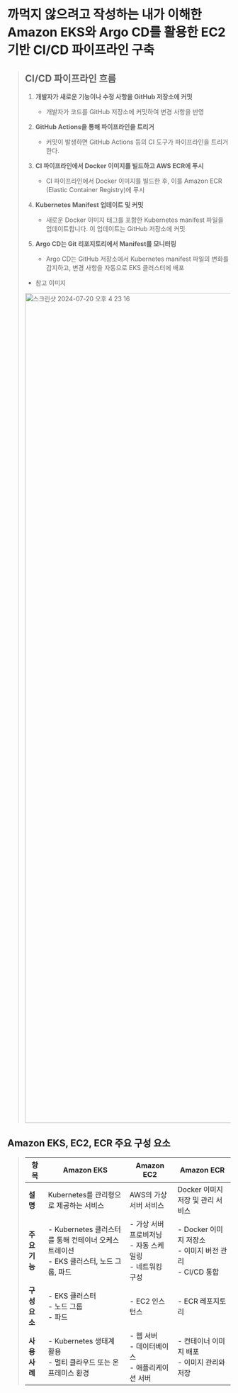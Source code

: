 # 까먹지 않으려고 작성하는 내가 이해한 Amazon EKS와 Argo CD를 활용한 EC2 기반 CI/CD 파이프라인 구축
>
> ## CI/CD 파이프라인 흐름
>
> 1. **개발자가 새로운 기능이나 수정 사항을 GitHub 저장소에 커밋**
  >    - 개발자가 코드를 GitHub 저장소에 커밋하여 변경 사항을 반영
>
> 2. **GitHub Actions을 통해 파이프라인을 트리거**
  >    - 커밋이 발생하면 GitHub Actions 등의 CI 도구가 파이프라인을 트리거한다.
>
> 3. **CI 파이프라인에서 Docker 이미지를 빌드하고 AWS ECR에 푸시**
  >    - CI 파이프라인에서 Docker 이미지를 빌드한 후, 이를 Amazon ECR (Elastic Container Registry)에 푸시
>
> 4. **Kubernetes Manifest 업데이트 및 커밋**
  >    - 새로운 Docker 이미지 태그를 포함한 Kubernetes manifest 파일을 업데이트합니다. 이 업데이트는 GitHub 저장소에 커밋
> 5. **Argo CD는 Git 리포지토리에서 Manifest를 모니터링**
  >    - Argo CD는 GitHub 저장소에서 Kubernetes manifest 파일의 변화를 감지하고, 변경 사항을 자동으로 EKS 클러스터에 배포
>
> - 참고 이미지
> 
> <img width="1873" alt="스크린샷 2024-07-20 오후 4 23 16" src="https://github.com/user-attachments/assets/a09e2523-4324-486b-93dd-635bb47929ad">

## Amazon EKS, EC2, ECR 주요 구성 요소

> | 항목 | Amazon EKS | Amazon EC2 | Amazon ECR |
> |---|---|---|---|
> | **설명** | Kubernetes를 관리형으로 제공하는 서비스 | AWS의 가상 서버 서비스 | Docker 이미지 저장 및 관리 서비스 |
> | **주요 기능** | - Kubernetes 클러스터를 통해 컨테이너 오케스트레이션 <br> - EKS 클러스터, 노드 그룹, 파드 | - 가상 서버 프로비저닝 <br> - 자동 스케일링 <br> - 네트워킹 구성 | - Docker 이미지 저장소 <br> - 이미지 버전 관리 <br> - CI/CD 통합 |
> | **구성 요소** | - EKS 클러스터 <br> - 노드 그룹 <br> - 파드 | - EC2 인스턴스 | - ECR 레포지토리 |
> | **사용 사례** | - Kubernetes 생태계 활용 <br> - 멀티 클라우드 또는 온프레미스 환경 | - 웹 서버 <br> - 데이터베이스 <br> - 애플리케이션 서버 | - 컨테이너 이미지 배포 <br> - 이미지 관리와 저장 |


